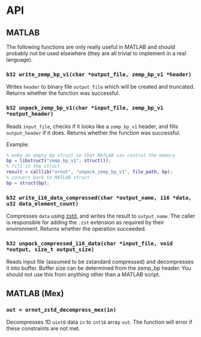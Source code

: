 # API

## MATLAB

The following functions are only really useful in MATLAB and
should probably not be used elsewhere (they are all trivial to
implement in a real language).

### `b32 write_zemp_bp_v1(char *output_file, zemp_bp_v1 *header)`

Writes `header` to binary file `output_file` which will be created
and truncated. Returns whether the function was successful.

### `b32 unpack_zemp_bp_v1(char *input_file, zemp_bp_v1 *output_header)`

Reads `input_file`, checks if it looks like a `zemp_bp_v1` header,
and fills `output_header` if it does. Returns whether the function
was successful.

Example:
```matlab
% make an empty bp struct so that MATLAB can control the memory
bp = libstruct("zemp_bp_v1", struct());
% fill in the struct
result = calllib("ornot", "unpack_zemp_bp_v1", file_path, bp);
% convert back to MATLAB struct
bp = struct(bp);
```

### `b32 write_i16_data_compressed(char *output_name, i16 *data, u32 data_element_count)`

Compresses `data` using [zstd][], and writes the result to
`output_name`. The caller is responsible for adding the `.zst`
extension as required by their environment. Returns whether the
operation succeeded.

### `b32 unpack_compressed_i16_data(char *input_file, void *output, size_t output_size)`

Reads input file (assumed to be zstandard compressed) and
decompresses it into buffer. Buffer size can be determined from
the zemp_bp header. You should not use this from anything other
than a MATLAB script.

## MATLAB (Mex)

### `out = ornot_zstd_decompress_mex(in)`

Decompresses 1D `uint8` data `in` to `int16` array `out`. The
function will error if these constraints are not met.

[zstd]: https://facebook.github.io/zstd/

